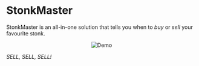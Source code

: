 # StonkMaster
StonkMaster is an all-in-one solution that tells you when to _buy_ or _sell_ your favourite stonk.

<p align="center">
  <img alt="Demo" src="demo.gif?raw=true">
</p>

_SELL, SELL, SELL!_
